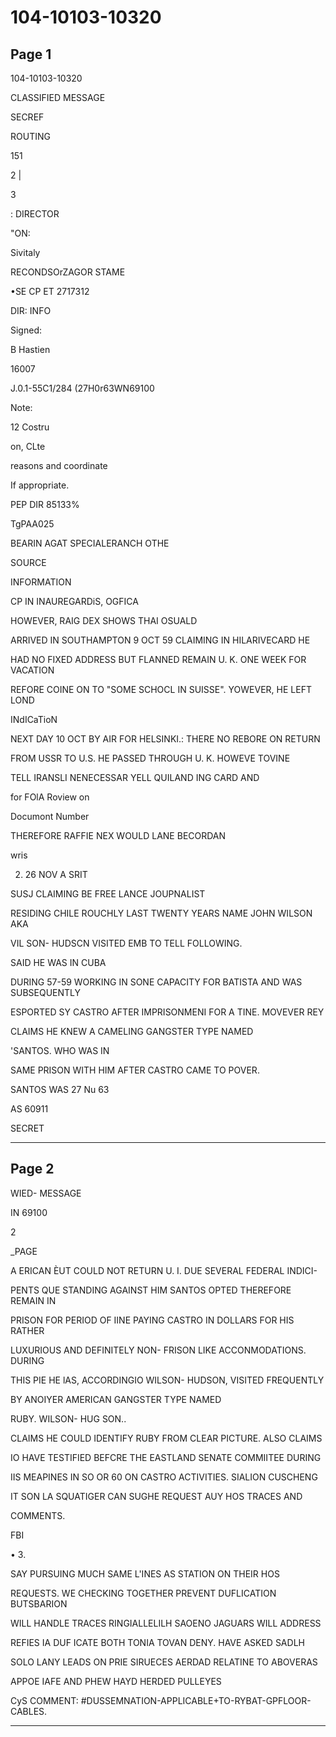 # 104-10103-10320

## Page 1

104-10103-10320

CLASSIFIED MESSAGE

SECREF

ROUTING

151

2 |

3

: DIRECTOR

"ON:

Sivitaly

RECONDSOrZAGOR STAME

•SE CP ET 2717312

DIR: INFO

Signed:

B Hastien

16007

J.0.1-55C1/284 (27H0r63WN69100

Note:

12 Costru

on, CLte

reasons and coordinate

If appropriate.

PEP DIR 85133%

TgPAA025

BEARIN AGAT SPECIALERANCH OTHE

SOURCE

INFORMATION

CP IN INAUREGARDiS, OGFICA

HOWEVER, RAIG DEX SHOWS THAI OSUALD

ARRIVED IN SOUTHAMPTON 9 OCT 59 CLAIMING IN HILARIVECARD HE

HAD NO FIXED ADDRESS BUT FLANNED REMAIN U. K. ONE WEEK FOR VACATION

REFORE COINE ON TO "SOME SCHOCL IN SUISSE". YOWEVER, HE LEFT LOND

INdICaTioN

NEXT DAY 10 OCT BY AIR FOR HELSINKI.: THERE NO REBORE ON RETURN

FROM USSR TO U.S. HE PASSED THROUGH U. K. HOWEVE TOVINE

TELL IRANSLI NENECESSAR YELL QUILAND ING CARD AND

for FOlA Roview on

Documont Number

THEREFORE RAFFIE NEX WOULD LANE BECORDAN

wris

2. 26 NOV A SRIT

SUSJ CLAIMING BE FREE LANCE JOUPNALIST

RESIDING CHILE ROUCHLY LAST TWENTY YEARS NAME JOHN WILSON AKA

VIL SON- HUDSCN VISITED EMB TO TELL FOLLOWING.

SAID HE WAS IN CUBA

DURING 57-59 WORKING IN SONE CAPACITY FOR BATISTA AND WAS SUBSEQUENTLY

ESPORTED SY CASTRO AFTER IMPRISONMENI FOR A TINE. MOVEVER REY

CLAIMS HE KNEW A CAMELING GANGSTER TYPE NAMED

'SANTOS. WHO WAS IN

SAME PRISON WITH HIM AFTER CASTRO CAME TO POVER.

SANTOS WAS 27 Nu 63

AS 60911

SECRET

---

## Page 2

WIED- MESSAGE

IN 69100

2

_PAGE

A ERICAN ÈUT COULD NOT RETURN U. I. DUE SEVERAL FEDERAL INDICI-

PENTS QUE STANDING AGAINST HIM SANTOS OPTED THEREFORE REMAIN IN

PRISON FOR PERIOD OF IINE PAYING CASTRO IN DOLLARS FOR HIS RATHER

LUXURIOUS AND DEFINITELY NON- FRISON LIKE ACCONMODATIONS. DURING

THIS PIE HE lAS, ACCORDINGIO WILSON- HUDSON, VISITED FREQUENTLY

BY ANOIYER AMERICAN GANGSTER TYPE NAMED

RUBY. WILSON- HUG SON..

CLAIMS HE COULD IDENTIFY RUBY FROM CLEAR PICTURE. ALSO CLAIMS

IO HAVE TESTIFIED BEFCRE THE EASTLAND SENATE COMMIITEE DURING

IIS MEAPINES IN SO OR 60 ON CASTRO ACTIVITIES. SIALION CUSCHENG

IT SON LA SQUATIGER CAN SUGHE REQUEST AUY HOS TRACES AND

COMMENTS.

FBI

• 3.

SAY PURSUING MUCH SAME L'INES AS STATION ON THEIR HOS

REQUESTS. WE CHECKING TOGETHER PREVENT DUFLICATION BUTSBARION

WILL HANDLE TRACES RINGIALLELILH SAOENO JAGUARS WILL ADDRESS

REFIES IA DUF ICATE BOTH TONIA TOVAN DENY. HAVE ASKED SADLH

SOLO LANY LEADS ON PRIE SIRUECES AERDAD RELATINE TO ABOVERAS

APPOE IAFE AND PHEW HAYD HERDED PULLEYES

CyS COMMENT: #DUSSEMNATION-APPLICABLE+TO-RYBAT-GPFLOOR-CABLES.

---

